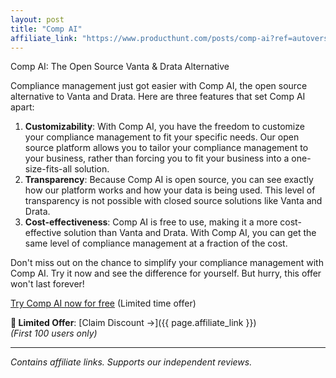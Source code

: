 ```yaml
---
layout: post
title: "Comp AI"
affiliate_link: "https://www.producthunt.com/posts/comp-ai?ref=autoverse&utm_source=autoverse"
---
```


Comp AI: The Open Source Vanta & Drata Alternative

Compliance management just got easier with Comp AI, the open source alternative to Vanta and Drata. Here are three features that set Comp AI apart:

1. **Customizability**: With Comp AI, you have the freedom to customize your compliance management to fit your specific needs. Our open source platform allows you to tailor your compliance management to your business, rather than forcing you to fit your business into a one-size-fits-all solution.
2. **Transparency**: Because Comp AI is open source, you can see exactly how our platform works and how your data is being used. This level of transparency is not possible with closed source solutions like Vanta and Drata.
3. **Cost-effectiveness**: Comp AI is free to use, making it a more cost-effective solution than Vanta and Drata. With Comp AI, you can get the same level of compliance management at a fraction of the cost.

Don't miss out on the chance to simplify your compliance management with Comp AI. Try it now and see the difference for yourself. But hurry, this offer won't last forever!

[Try Comp AI now for free](https://www.producthunt.com/r/p/944698?app_id=339) (Limited time offer)

**🚨 Limited Offer**: [Claim Discount →]({{ page.affiliate_link }})  
*(First 100 users only)*  

---

*Contains affiliate links. Supports our independent reviews.*

